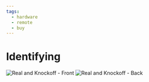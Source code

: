 ```yaml
---
tags:
  - hardware
  - remote
  - buy
---
```


# Identifying

![Real and Knockoff - Front](/static/remote/real-and-knockoff-front.jpg)
![Real and Knockoff - Back](/static/remote/real-and-knockoff-back.jpg)
